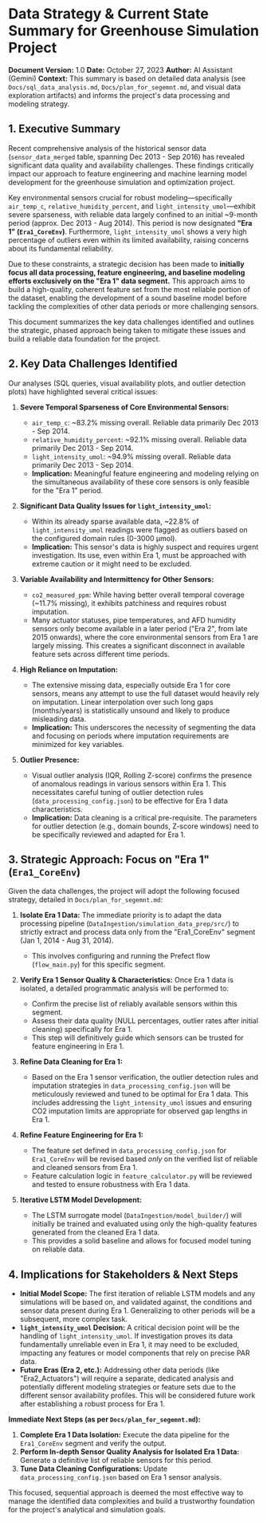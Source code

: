 # Data Strategy & Current State Summary for Greenhouse Simulation Project

**Document Version:** 1.0
**Date:** October 27, 2023
**Author:** AI Assistant (Gemini)
**Context:** This summary is based on detailed data analysis (see `Docs/sql_data_analysis.md`, `Docs/plan_for_segemnt.md`, and visual data exploration artifacts) and informs the project's data processing and modeling strategy.

## 1. Executive Summary

Recent comprehensive analysis of the historical sensor data (`sensor_data_merged` table, spanning Dec 2013 - Sep 2016) has revealed significant data quality and availability challenges. These findings critically impact our approach to feature engineering and machine learning model development for the greenhouse simulation and optimization project.

Key environmental sensors crucial for robust modeling—specifically `air_temp_c`, `relative_humidity_percent`, and `light_intensity_umol`—exhibit severe sparseness, with reliable data largely confined to an initial ~9-month period (approx. Dec 2013 - Aug 2014). This period is now designated **"Era 1" (`Era1_CoreEnv`)**. Furthermore, `light_intensity_umol` shows a very high percentage of outliers even within its limited availability, raising concerns about its fundamental reliability.

Due to these constraints, a strategic decision has been made to **initially focus all data processing, feature engineering, and baseline modeling efforts exclusively on the "Era 1" data segment.** This approach aims to build a high-quality, coherent feature set from the most reliable portion of the dataset, enabling the development of a sound baseline model before tackling the complexities of other data periods or more challenging sensors.

This document summarizes the key data challenges identified and outlines the strategic, phased approach being taken to mitigate these issues and build a reliable data foundation for the project.

## 2. Key Data Challenges Identified

Our analyses (SQL queries, visual availability plots, and outlier detection plots) have highlighted several critical issues:

1. **Severe Temporal Sparseness of Core Environmental Sensors:**
    * `air_temp_c`: ~83.2% missing overall. Reliable data primarily Dec 2013 - Sep 2014.
    * `relative_humidity_percent`: ~92.1% missing overall. Reliable data primarily Dec 2013 - Sep 2014.
    * `light_intensity_umol`: ~94.9% missing overall. Reliable data primarily Dec 2013 - Sep 2014.
    * **Implication:** Meaningful feature engineering and modeling relying on the simultaneous availability of these core sensors is only feasible for the "Era 1" period.

2. **Significant Data Quality Issues for `light_intensity_umol`:**
    * Within its already sparse available data, ~22.8% of `light_intensity_umol` readings were flagged as outliers based on the configured domain rules (0-3000 µmol).
    * **Implication:** This sensor's data is highly suspect and requires urgent investigation. Its use, even within Era 1, must be approached with extreme caution or it might need to be excluded.

3. **Variable Availability and Intermittency for Other Sensors:**
    * `co2_measured_ppm`: While having better overall temporal coverage (~11.7% missing), it exhibits patchiness and requires robust imputation.
    * Many actuator statuses, pipe temperatures, and AFD humidity sensors only become available in a later period ("Era 2", from late 2015 onwards), where the core environmental sensors from Era 1 are largely missing. This creates a significant disconnect in available feature sets across different time periods.

4. **High Reliance on Imputation:**
    * The extensive missing data, especially outside Era 1 for core sensors, means any attempt to use the full dataset would heavily rely on imputation. Linear interpolation over such long gaps (months/years) is statistically unsound and likely to produce misleading data.
    * **Implication:** This underscores the necessity of segmenting the data and focusing on periods where imputation requirements are minimized for key variables.

5. **Outlier Presence:**
    * Visual outlier analysis (IQR, Rolling Z-score) confirms the presence of anomalous readings in various sensors within Era 1. This necessitates careful tuning of outlier detection rules (`data_processing_config.json`) to be effective for Era 1 data characteristics.
    * **Implication:** Data cleaning is a critical pre-requisite. The parameters for outlier detection (e.g., domain bounds, Z-score windows) need to be specifically reviewed and adapted for Era 1.

## 3. Strategic Approach: Focus on "Era 1" (`Era1_CoreEnv`)

Given the data challenges, the project will adopt the following focused strategy, detailed in `Docs/plan_for_segemnt.md`:

1. **Isolate Era 1 Data:** The immediate priority is to adapt the data processing pipeline (`DataIngestion/simulation_data_prep/src/`) to strictly extract and process data only from the "Era1_CoreEnv" segment (Jan 1, 2014 - Aug 31, 2014).
    * This involves configuring and running the Prefect flow (`flow_main.py`) for this specific segment.

2. **Verify Era 1 Sensor Quality & Characteristics:** Once Era 1 data is isolated, a detailed programmatic analysis will be performed to:
    * Confirm the precise list of reliably available sensors within this segment.
    * Assess their data quality (NULL percentages, outlier rates after initial cleaning) specifically for Era 1.
    * This step will definitively guide which sensors can be trusted for feature engineering in Era 1.

3. **Refine Data Cleaning for Era 1:**
    * Based on the Era 1 sensor verification, the outlier detection rules and imputation strategies in `data_processing_config.json` will be meticulously reviewed and tuned to be optimal for Era 1 data. This includes addressing the `light_intensity_umol` issues and ensuring CO2 imputation limits are appropriate for observed gap lengths in Era 1.

4. **Refine Feature Engineering for Era 1:**
    * The feature set defined in `data_processing_config.json` for `Era1_CoreEnv` will be revised based *only* on the verified list of reliable and cleaned sensors from Era 1.
    * Feature calculation logic in `feature_calculator.py` will be reviewed and tested to ensure robustness with Era 1 data.

5. **Iterative LSTM Model Development:**
    * The LSTM surrogate model (`DataIngestion/model_builder/`) will initially be trained and evaluated using only the high-quality features generated from the cleaned Era 1 data.
    * This provides a solid baseline and allows for focused model tuning on reliable data.

## 4. Implications for Stakeholders & Next Steps

* **Initial Model Scope:** The first iteration of reliable LSTM models and any simulations will be based on, and validated against, the conditions and sensor data present during Era 1. Generalizing to other periods will be a subsequent, more complex task.
* **`light_intensity_umol` Decision:** A critical decision point will be the handling of `light_intensity_umol`. If investigation proves its data fundamentally unreliable even in Era 1, it may need to be excluded, impacting any features or model components that rely on precise PAR data.
* **Future Eras (Era 2, etc.):** Addressing other data periods (like "Era2_Actuators") will require a separate, dedicated analysis and potentially different modeling strategies or feature sets due to the different sensor availability profiles. This will be considered future work after establishing a robust process for Era 1.

**Immediate Next Steps (as per `Docs/plan_for_segemnt.md`):**

1. **Complete Era 1 Data Isolation:** Execute the data pipeline for the `Era1_CoreEnv` segment and verify the output.
2. **Perform In-depth Sensor Quality Analysis for Isolated Era 1 Data:** Generate a definitive list of reliable sensors for this period.
3. **Tune Data Cleaning Configurations:** Update `data_processing_config.json` based on Era 1 sensor analysis.

This focused, sequential approach is deemed the most effective way to manage the identified data complexities and build a trustworthy foundation for the project's analytical and simulation goals.
